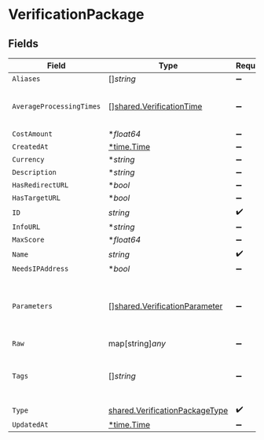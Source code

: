 # VerificationPackage


## Fields

| Field                                                                                   | Type                                                                                    | Required                                                                                | Description                                                                             |
| --------------------------------------------------------------------------------------- | --------------------------------------------------------------------------------------- | --------------------------------------------------------------------------------------- | --------------------------------------------------------------------------------------- |
| `Aliases`                                                                               | []*string*                                                                              | :heavy_minus_sign:                                                                      | N/A                                                                                     |
| `AverageProcessingTimes`                                                                | [][shared.VerificationTime](../../../pkg/models/shared/verificationtime.md)             | :heavy_minus_sign:                                                                      | average processing time in minutes                                                      |
| `CostAmount`                                                                            | **float64*                                                                              | :heavy_minus_sign:                                                                      | N/A                                                                                     |
| `CreatedAt`                                                                             | [*time.Time](https://pkg.go.dev/time#Time)                                              | :heavy_minus_sign:                                                                      | N/A                                                                                     |
| `Currency`                                                                              | **string*                                                                               | :heavy_minus_sign:                                                                      | N/A                                                                                     |
| `Description`                                                                           | **string*                                                                               | :heavy_minus_sign:                                                                      | N/A                                                                                     |
| `HasRedirectURL`                                                                        | **bool*                                                                                 | :heavy_minus_sign:                                                                      | N/A                                                                                     |
| `HasTargetURL`                                                                          | **bool*                                                                                 | :heavy_minus_sign:                                                                      | N/A                                                                                     |
| `ID`                                                                                    | *string*                                                                                | :heavy_check_mark:                                                                      | N/A                                                                                     |
| `InfoURL`                                                                               | **string*                                                                               | :heavy_minus_sign:                                                                      | N/A                                                                                     |
| `MaxScore`                                                                              | **float64*                                                                              | :heavy_minus_sign:                                                                      | N/A                                                                                     |
| `Name`                                                                                  | *string*                                                                                | :heavy_check_mark:                                                                      | N/A                                                                                     |
| `NeedsIPAddress`                                                                        | **bool*                                                                                 | :heavy_minus_sign:                                                                      | N/A                                                                                     |
| `Parameters`                                                                            | [][shared.VerificationParameter](../../../pkg/models/shared/verificationparameter.md)   | :heavy_minus_sign:                                                                      | Questions that need to be answered for this verification                                |
| `Raw`                                                                                   | map[string]*any*                                                                        | :heavy_minus_sign:                                                                      | N/A                                                                                     |
| `Tags`                                                                                  | []*string*                                                                              | :heavy_minus_sign:                                                                      | Category (Verification, Validation, Background Check)                                   |
| `Type`                                                                                  | [shared.VerificationPackageType](../../../pkg/models/shared/verificationpackagetype.md) | :heavy_check_mark:                                                                      | N/A                                                                                     |
| `UpdatedAt`                                                                             | [*time.Time](https://pkg.go.dev/time#Time)                                              | :heavy_minus_sign:                                                                      | N/A                                                                                     |